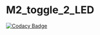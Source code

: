 # M2_toggle_2_LED

[![Codacy Badge](https://api.codacy.com/project/badge/Grade/a881573e77f6486394ce2728e61d21e0)](https://app.codacy.com/gh/nikitha441/M2_toggle_2_LED?utm_source=github.com&utm_medium=referral&utm_content=nikitha441/M2_toggle_2_LED&utm_campaign=Badge_Grade_Settings)



